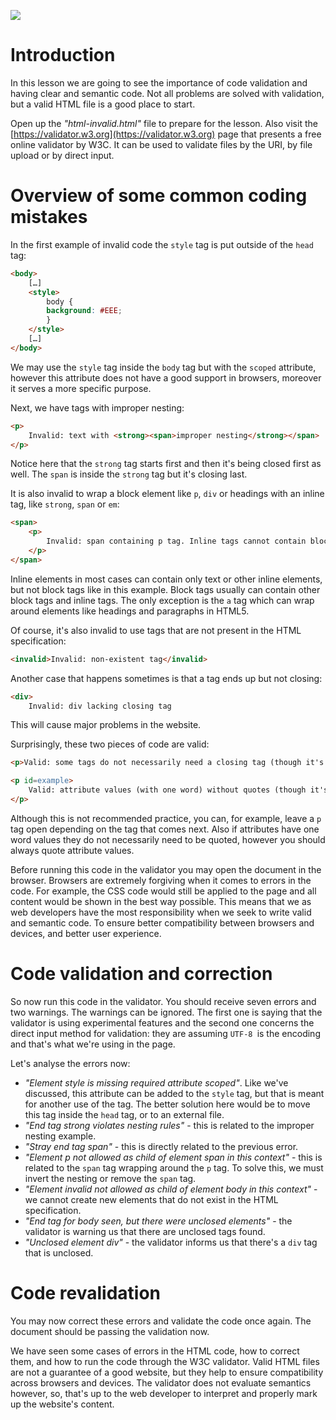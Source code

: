 ![](Introduction_to_HTML_handouts/headers/head5.2.jpg)
# Introduction

In this lesson we are going to see the importance of code validation and having clear and semantic code. Not all problems are solved with validation, but a valid HTML file is a good place to start.

Open up the *"html-invalid.html"* file to prepare for the lesson. Also visit the [https://validator.w3.org](https://validator.w3.org) page that presents a free online validator by W3C. It can be used to validate files by the URI, by file upload or by direct input.

# Overview of some common coding mistakes

In the first example of invalid code the `style` tag is put outside of the `head` tag:

```html
<body>
	[…] 
	<style>
		body {
		background: #EEE;
		}
	</style>
	[…] 
</body>
```

We may use the `style` tag inside the `body` tag but with the `scoped` attribute, however this attribute does not have a good support in browsers, moreover it serves a more specific purpose.

Next, we have tags with improper nesting:

```html
<p>
	Invalid: text with <strong><span>improper nesting</strong></span>
</p>
```

Notice here that the `strong` tag starts first and then it's being closed first as well. The `span` is inside the `strong` tag but it's closing last.

It is also invalid to wrap a block element like `p`, `div` or headings with an inline tag, like `strong`, `span` or `em`:

```html
<span>
	<p>
		Invalid: span containing p tag. Inline tags cannot contain block tags (except the <code>a</code> tag). Inline tags include <code>span</code>, <code>em</code>, <code>strong</code>. Block tags include <code>div</code>, <code>section</code> (and all other structural tags), <code>h1</code> to <code>h6</code> and lists (<code>ul</code>, <code>ol</code>).
	</p>
</span>
```

Inline elements in most cases can contain only text or other inline elements, but not block tags like in this example. Block tags usually can contain other block tags and inline tags. The only exception is the `a` tag which can wrap around elements like headings and paragraphs in HTML5.

Of course, it's also invalid to use tags that are not present in the HTML specification:

```html
<invalid>Invalid: non-existent tag</invalid>
```

Another case that happens sometimes is that a tag ends up but not closing:

```html
<div>
	Invalid: div lacking closing tag
```

This will cause major problems in the website.

Surprisingly, these two pieces of code are valid:

```html
<p>Valid: some tags do not necessarily need a closing tag (though it's best practice to close all tags). These tags include <code>p</code> and <code>li</code>.

<p id=example>
	Valid: attribute values (with one word) without quotes (though it's best practice to quote all attributes).
</p>
```

Although this is not recommended practice, you can, for example, leave a `p` tag open depending on the tag that comes next. Also if attributes have one word values they do not necessarily need to be quoted, however you should always quote attribute values.

Before running this code in the validator you may open the document in the browser. Browsers are extremely forgiving when it comes to errors in the code. For example, the CSS code would still be applied to the page and all content would be shown in the best way possible. This means that we as web developers have the most responsibility when we seek to write valid and semantic code. To ensure better compatibility between browsers and devices, and better user experience.

# Code validation and correction

So now run this code in the validator. You should receive seven errors and two warnings. The warnings can be ignored. The first one is saying that the validator is using experimental features and the second one concerns the direct input method for validation: they are assuming `UTF-8 `is the encoding and that's what we're using in the page.

Let's analyse the errors now:

* *"Element style is missing required attribute scoped"*. Like we've discussed, this attribute can be added to the `style` tag, but that is meant for another use of the tag. The better solution here would be to move this tag inside the `head` tag, or to an external file.
* *"End tag strong violates nesting rules"* - this is related to the improper nesting example.
* *"Stray end tag span"* - this is directly related to the previous error.
* *"Element p not allowed as child of element span in this context"* - this is related to the `span` tag wrapping around the `p` tag. To solve this, we must invert the nesting or remove the `span` tag.
* *"Element invalid not allowed as child of element body in this context"* - we cannot create new elements that do not exist in the HTML specification.
* *"End tag for body seen, but there were unclosed elements"* - the validator is warning us that there are unclosed tags found.
* *"Unclosed element div"* - the validator informs us that there's a `div` tag that is unclosed.

# Code revalidation

You may now correct these errors and validate the code once again. The document should be passing the validation now.

We have seen some cases of errors in the HTML code, how to correct them, and how to run the code through the W3C validator. Valid HTML files are not a guarantee of a good website, but they help to ensure compatibility across browsers and devices. The validator does not evaluate semantics however, so, that's up to the web developer to interpret and properly mark up the website's content.
